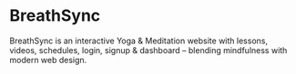 # BreathSync
BreathSync is an interactive Yoga &amp; Meditation website with lessons, videos, schedules, login, signup &amp; dashboard – blending mindfulness with modern web design.
